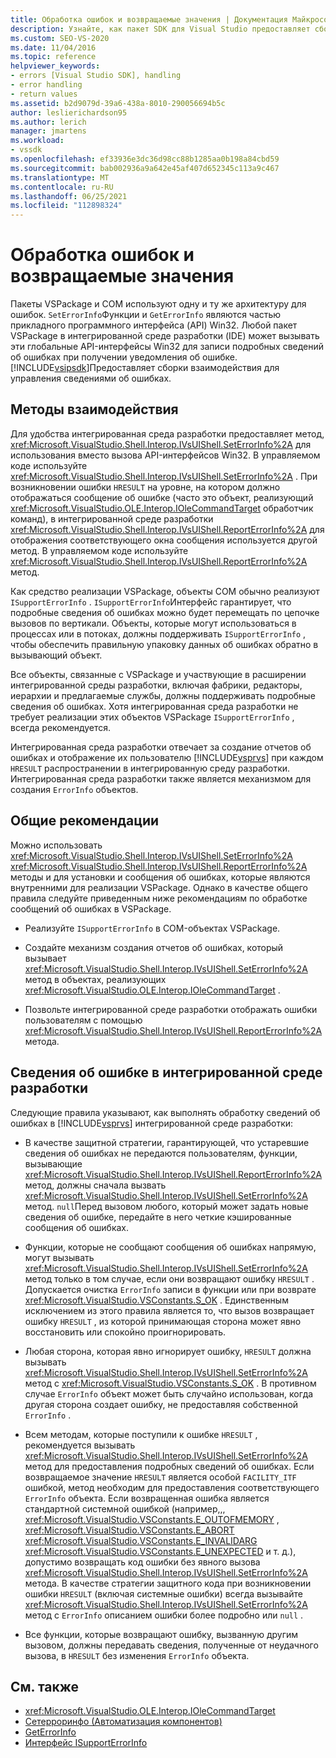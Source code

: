 ```yaml
---
title: Обработка ошибок и возвращаемые значения | Документация Майкрософт
description: Узнайте, как пакет SDK для Visual Studio предоставляет сборки взаимодействия для записи подробных сведений об ошибках при получении уведомления об ошибке.
ms.custom: SEO-VS-2020
ms.date: 11/04/2016
ms.topic: reference
helpviewer_keywords:
- errors [Visual Studio SDK], handling
- error handling
- return values
ms.assetid: b2d9079d-39a6-438a-8010-290056694b5c
author: leslierichardson95
ms.author: lerich
manager: jmartens
ms.workload:
- vssdk
ms.openlocfilehash: ef33936e3dc36d98cc88b1285aa0b198a84cbd59
ms.sourcegitcommit: bab002936a9a642e45af407d652345c113a9c467
ms.translationtype: MT
ms.contentlocale: ru-RU
ms.lasthandoff: 06/25/2021
ms.locfileid: "112898324"
---
```

# <a name="error-handling-and-return-values"></a>Обработка ошибок и возвращаемые значения
Пакеты VSPackage и COM используют одну и ту же архитектуру для ошибок. `SetErrorInfo`Функции и `GetErrorInfo` являются частью прикладного программного интерфейса (API) Win32. Любой пакет VSPackage в интегрированной среде разработки (IDE) может вызывать эти глобальные API-интерфейсы Win32 для записи подробных сведений об ошибках при получении уведомления об ошибке. [!INCLUDE[vsipsdk](../extensibility/includes/vsipsdk_md.md)]Предоставляет сборки взаимодействия для управления сведениями об ошибках.

## <a name="interop-methods"></a>Методы взаимодействия
 Для удобства интегрированная среда разработки предоставляет метод, <xref:Microsoft.VisualStudio.Shell.Interop.IVsUIShell.SetErrorInfo%2A> для использования вместо вызова API-интерфейсов Win32. В управляемом коде используйте <xref:Microsoft.VisualStudio.Shell.Interop.IVsUIShell.SetErrorInfo%2A> . При возникновении ошибки `HRESULT` на уровне, на котором должно отображаться сообщение об ошибке (часто это объект, реализующий <xref:Microsoft.VisualStudio.OLE.Interop.IOleCommandTarget> обработчик команд), в интегрированной среде разработки <xref:Microsoft.VisualStudio.Shell.Interop.IVsUIShell.ReportErrorInfo%2A> для отображения соответствующего окна сообщения используется другой метод. В управляемом коде используйте <xref:Microsoft.VisualStudio.Shell.Interop.IVsUIShell.ReportErrorInfo%2A> метод.

 Как средство реализации VSPackage, объекты COM обычно реализуют `ISupportErrorInfo` . `ISupportErrorInfo`Интерфейс гарантирует, что подробные сведения об ошибках можно будет перемещать по цепочке вызовов по вертикали. Объекты, которые могут использоваться в процессах или в потоках, должны поддерживать `ISupportErrorInfo` , чтобы обеспечить правильную упаковку данных об ошибках обратно в вызывающий объект.

 Все объекты, связанные с VSPackage и участвующие в расширении интегрированной среды разработки, включая фабрики, редакторы, иерархии и предлагаемые службы, должны поддерживать подробные сведения об ошибках. Хотя интегрированная среда разработки не требует реализации этих объектов VSPackage `ISupportErrorInfo` , всегда рекомендуется.

 Интегрированная среда разработки отвечает за создание отчетов об ошибках и отображение их пользователю [!INCLUDE[vsprvs](../code-quality/includes/vsprvs_md.md)] при каждом `HRESULT` распространении в интегрированную среду разработки. Интегрированная среда разработки также является механизмом для создания `ErrorInfo` объектов.

## <a name="general-guidelines"></a>Общие рекомендации
 Можно использовать <xref:Microsoft.VisualStudio.Shell.Interop.IVsUIShell.SetErrorInfo%2A> <xref:Microsoft.VisualStudio.Shell.Interop.IVsUIShell.ReportErrorInfo%2A> методы и для установки и сообщения об ошибках, которые являются внутренними для реализации VSPackage. Однако в качестве общего правила следуйте приведенным ниже рекомендациям по обработке сообщений об ошибках в VSPackage.

- Реализуйте `ISupportErrorInfo` в COM-объектах VSPackage.

- Создайте механизм создания отчетов об ошибках, который вызывает <xref:Microsoft.VisualStudio.Shell.Interop.IVsUIShell.SetErrorInfo%2A> метод в объектах, реализующих <xref:Microsoft.VisualStudio.OLE.Interop.IOleCommandTarget> .

- Позвольте интегрированной среде разработки отображать ошибки пользователям с помощью <xref:Microsoft.VisualStudio.Shell.Interop.IVsUIShell.ReportErrorInfo%2A> метода.

## <a name="error-information-in-the-ide"></a>Сведения об ошибке в интегрированной среде разработки
 Следующие правила указывают, как выполнять обработку сведений об ошибках в [!INCLUDE[vsprvs](../code-quality/includes/vsprvs_md.md)] интегрированной среде разработки:

- В качестве защитной стратегии, гарантирующей, что устаревшие сведения об ошибках не передаются пользователям, функции, вызывающие <xref:Microsoft.VisualStudio.Shell.Interop.IVsUIShell.ReportErrorInfo%2A> метод, должны сначала вызвать <xref:Microsoft.VisualStudio.Shell.Interop.IVsUIShell.SetErrorInfo%2A> метод. `null`Перед вызовом любого, который может задать новые сведения об ошибке, передайте в него четкие кэшированные сообщения об ошибках.

- Функции, которые не сообщают сообщения об ошибках напрямую, могут вызывать <xref:Microsoft.VisualStudio.Shell.Interop.IVsUIShell.SetErrorInfo%2A> метод только в том случае, если они возвращают ошибку `HRESULT` . Допускается очистка `ErrorInfo` записи в функции или при возврате <xref:Microsoft.VisualStudio.VSConstants.S_OK> . Единственным исключением из этого правила является то, что вызов возвращает ошибку `HRESULT` , из которой принимающая сторона может явно восстановить или спокойно проигнорировать.

- Любая сторона, которая явно игнорирует ошибку, `HRESULT` должна вызывать <xref:Microsoft.VisualStudio.Shell.Interop.IVsUIShell.SetErrorInfo%2A> метод с <xref:Microsoft.VisualStudio.VSConstants.S_OK> . В противном случае `ErrorInfo` объект может быть случайно использован, когда другая сторона создает ошибку, не предоставляя собственной `ErrorInfo` .

- Всем методам, которые поступили к ошибке `HRESULT` , рекомендуется вызывать <xref:Microsoft.VisualStudio.Shell.Interop.IVsUIShell.SetErrorInfo%2A> метод для предоставления подробных сведений об ошибках. Если возвращаемое значение `HRESULT` является особой `FACILITY_ITF` ошибкой, метод необходим для предоставления соответствующего `ErrorInfo` объекта. Если возвращенная ошибка является стандартной системной ошибкой (например,,, <xref:Microsoft.VisualStudio.VSConstants.E_OUTOFMEMORY> , <xref:Microsoft.VisualStudio.VSConstants.E_ABORT> <xref:Microsoft.VisualStudio.VSConstants.E_INVALIDARG> <xref:Microsoft.VisualStudio.VSConstants.E_UNEXPECTED> и т. д.), допустимо возвращать код ошибки без явного вызова <xref:Microsoft.VisualStudio.Shell.Interop.IVsUIShell.SetErrorInfo%2A> метода. В качестве стратегии защитного кода при возникновении ошибки `HRESULT` (включая системные ошибки) всегда вызывайте <xref:Microsoft.VisualStudio.Shell.Interop.IVsUIShell.SetErrorInfo%2A> метод с `ErrorInfo` описанием ошибки более подробно или `null` .

- Все функции, которые возвращают ошибку, вызванную другим вызовом, должны передавать сведения, полученные от неудачного вызова, в `HRESULT` без изменения `ErrorInfo` объекта.

## <a name="see-also"></a>См. также
- <xref:Microsoft.VisualStudio.OLE.Interop.IOleCommandTarget>
- [Сетерроринфо (Автоматизация компонентов)](/previous-versions/windows/desktop/api/oleauto/nf-oleauto-seterrorinfo)
- [GetErrorInfo](/previous-versions/windows/desktop/api/oleauto/nf-oleauto-geterrorinfo)
- [Интерфейс ISupportErrorInfo](/previous-versions/windows/desktop/api/oaidl/nn-oaidl-isupporterrorinfo)
